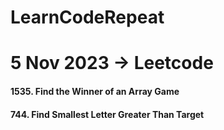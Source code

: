 # LearnCodeRepeat


# 5 Nov 2023 -> Leetcode
#### 1535. Find the Winner of an Array Game
#### 744. Find Smallest Letter Greater Than Target
